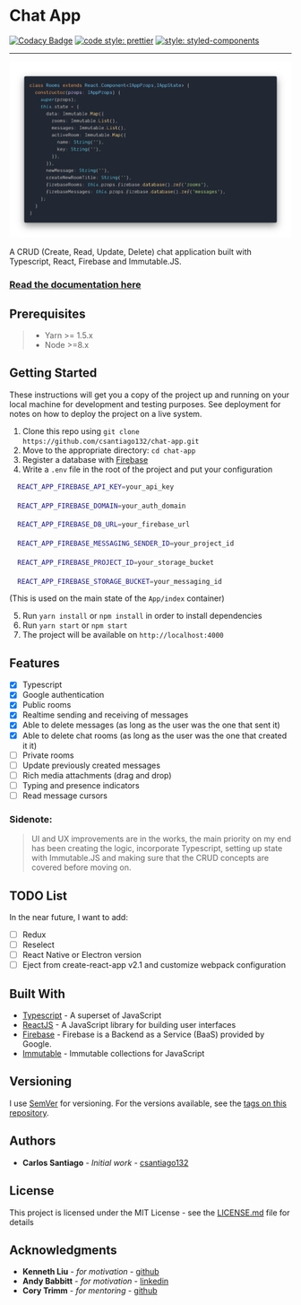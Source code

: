 # Chat App

[![Codacy Badge](https://api.codacy.com/project/badge/Grade/c08e6a879d464024b28be47c60b17a3a)](https://www.codacy.com/app/csantiago132/chat-app?utm_source=github.com&utm_medium=referral&utm_content=csantiago132/chat-app&utm_campaign=Badge_Grade)
[![code style: prettier](https://img.shields.io/badge/code_style-prettier-ff69b4.svg?style=flat-square)](https://github.com/prettier/prettier)
[![style: styled-components](https://img.shields.io/badge/style-%F0%9F%92%85%20styled--components-orange.svg?colorB=daa357&colorA=db748e)](https://github.com/styled-components/styled-components)

---

<p align="center"><img src="https://raw.githubusercontent.com/csantiago132/chat-app/develop/preview.png" alt="slack-chat preview"/></p>

A CRUD (Create, Read, Update, Delete) chat application built with Typescript,
React, Firebase and Immutable.JS.

### <a href="https://csantiago-slack-chat-docs.netlify.com/" target="_blank">Read the documentation here</a>

## Prerequisites

> - Yarn >= 1.5.x
> - Node >=8.x

## Getting Started

These instructions will get you a copy of the project up and running on your
local machine for development and testing purposes. See deployment for notes on
how to deploy the project on a live system.

1. Clone this repo using
   `git clone https://github.com/csantiago132/chat-app.git`
2. Move to the appropriate directory: `cd chat-app`
3. Register a database with
   [Firebase](https://firebase.google.com/docs/database/)
4. Write a `.env` file in the root of the project and put your configuration

```bash
  REACT_APP_FIREBASE_API_KEY=your_api_key

  REACT_APP_FIREBASE_DOMAIN=your_auth_domain

  REACT_APP_FIREBASE_DB_URL=your_firebase_url

  REACT_APP_FIREBASE_MESSAGING_SENDER_ID=your_project_id

  REACT_APP_FIREBASE_PROJECT_ID=your_storage_bucket

  REACT_APP_FIREBASE_STORAGE_BUCKET=your_messaging_id
```

(This is used on the main state of the `App/index` container)

5. Run `yarn install` or `npm install` in order to install dependencies
6. Run `yarn start` or `npm start`
7. The project will be available on `http://localhost:4000`

## Features

- [x] Typescript
- [x] Google authentication
- [x] Public rooms
- [x] Realtime sending and receiving of messages
- [x] Able to delete messages (as long as the user was the one that sent it)
- [x] Able to delete chat rooms (as long as the user was the one that created it
      it)
- [ ] Private rooms
- [ ] Update previously created messages
- [ ] Rich media attachments (drag and drop)
- [ ] Typing and presence indicators
- [ ] Read message cursors

### Sidenote:

> UI and UX improvements are in the works, the main priority on my end has been
> creating the logic, incorporate Typescript, setting up state with Immutable.JS
> and making sure that the CRUD concepts are covered before moving on.

## TODO List

In the near future, I want to add:

- [ ] Redux
- [ ] Reselect
- [ ] React Native or Electron version
- [ ] Eject from create-react-app v2.1 and customize webpack configuration

## Built With

- [Typescript](https://github.com/Microsoft/TypeScript) - A superset of
  JavaScript
- [ReactJS](https://reactjs.org/) - A JavaScript library for building user
  interfaces
- [Firebase](https://firebase.google.com/) - Firebase is a Backend as a Service
  (BaaS) provided by Google.
- [Immutable](http://facebook.github.io/immutable-js/) - Immutable collections
  for JavaScript

## Versioning

I use [SemVer](http://semver.org/) for versioning. For the versions available,
see the
[tags on this repository](https://github.com/csantiago132/chat-app/releases).

## Authors

- **Carlos Santiago** - _Initial work_ -
  [csantiago132](https://github.com/csantiago132)

## License

This project is licensed under the MIT License - see the
[LICENSE.md](https://github.com/csantiago132/chat-app/blob/develop/LICENSE.md)
file for details

## Acknowledgments

- **Kenneth Liu** - _for motivation_ - [github](https://github.com/ksliu25)
- **Andy Babbitt** - _for motivation_ -
  [linkedin](https://www.linkedin.com/in/andy-babbitt-ba142319/)
- **Cory Trimm** - _for mentoring_ - [github](https://github.com/ctrimm)
